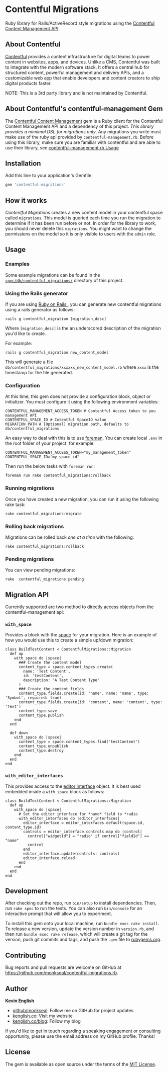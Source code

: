 # Contentful Migrations

Ruby library for Rails/ActiveRecord style migrations using the [Contentful Content Management API](https://github.com/contentful/contentful-management.rb).

## About Contentful

[Contentful](https://www.contentful.com) provides a content infrastructure for digital teams to power content in websites, apps, and devices. Unlike a CMS, Contentful was built to integrate with the modern software stack. It offers a central hub for structured content, powerful management and delivery APIs, and a customizable web app that enable developers and content creators to ship digital products faster.

NOTE: This is a 3rd party library and is not maintained by Contentful.

## About Contentful's contentful-management Gem

The [Contentful Content Management](https://github.com/contentful/contentful-management.rb) gem is a Ruby client for the Contentful Content Management API and a dependency of this project. _This library provides a mimimal DSL for migrations only_. Any migrations you write must make use of the ruby api provided by `contentful-management.rb`. Before using this library, make sure you are familiar with contentful and are able to use their library, see [contentful-management.rb Usage]( https://github.com/contentful/contentful-management.rb#usage)

## Installation

Add this line to your application's Gemfile:
```ruby
gem 'contentful-migrations'
```

## How it works

*Contentful Migrations* creates a new content model in your contentful space called `migrations`. This model is queried each time you run the migration to determine if it has been run before or not. In order for the library to work, you should never delete this `migrations`. You might want to change the permissions on the model so it is only visible to users with the `admin` role.


## Usage

### Examples
Some example migrations can be found in the [```spec/db/contentful_migrations/```](https://github.com/monkseal/contentful-migrations.rb/tree/master/spec/db/contentful_migrations) directory of this project.

### Using the Rails generator

If you are using [Ruby on Rails ](http://api.rubyonrails.org/), you can generate new contentful migrations using a rails generator as follows:
```
rails g contentful_migration [migration_desc]
```
Where `[migration_desc]` is the an underscored description of the migration you'd like to create.

For example:
```
rails g contentful_migration new_content_model
```

This will generate a file `db/contentful_migrations/xxxxxx_new_content_model.rb` where `xxxx` is the timestamp for the file generated.

### Configuration

At this time, this gem does not provide a configuration block, object or initializer. You must configure it using the following environment variables:

```
CONTENTFUL_MANAGEMENT_ACCESS_TOKEN # Contentful Access token to you management API
CONTENTFUL_SPACE_ID # Cotentful SpaceID value
MIGRATION_PATH # [Optional] migration path, defaults to db/contentful_migrations
```
An easy way to deal with this is to use  [foreman](https://github.com/ddollar/foreman). You can create local `.env` in the root folder of your project, for example:
```
CONTENTFUL_MANAGEMENT_ACCESS_TOKEN="my_management_token"
CONTENTFUL_SPACE_ID="my_space_id"
```

Then run the below tasks with `foreman run`:
```
foreman run rake contentful_migrations:rollback
```

### Running migrations
Once you have created a new migration, you can run it using the following rake task:

```
rake contentful_migrations:migrate
```

### Rolling back migrations
Migrations can be rolled back _one at a time_ with the following:

```
rake contentful_migrations:rollback
```

### Pending migrations

You can view pending migrations:

```
rake  contentful_migrations:pending
```

## Migration API
Currently supported are two method to directly access objects from the contentful-management api:

### `with_space`

Provides a block with the [space](https://github.com/contentful/contentful-management.rb#spaces) for your migration. Here is an example of how you would use this to create a simple up/down migration:

```
class BuildTestContent < ContentfulMigrations::Migration
  def up
    with_space do |space|
      ### Create the content model
      content_type = space.content_types.create(
        name: 'Test Content',
        id: 'testContent',
        description: 'A Test Content Type'
      )
      ### Create the content fields
      content_type.fields.create(id: 'name', name: 'name', type: 'Symbol', required: true)
      content_type.fields.create(id: 'content', name: 'content', type: 'Text')
      content_type.save
      content_type.publish
    end
  end

  def down
    with_space do |space|
      content_type = space.content_types.find('testContent')
      content_type.unpublish
      content_type.destroy
    end
  end
end
```
### `with_editor_interfaces`

This provides access to the [editor interface](https://github.com/contentful/contentful-management.rb#editor-interface) object. It is best used embedded inside a `with_space` block as follows:

```
class BuildTestContent < ContentfulMigrations::Migration
  def up
    with_space do |space|
      # Set the editor interface for *name* field to *radio
      with_editor_interfaces do |editor_interfaces|
        editor_interface = editor_interfaces.default(space.id, content_type.id)
        controls = editor_interface.controls.map do |control|
          control["widgetId"] = "radio" if control["fieldId"] == "name"
          control
        end
        editor_interface.update(controls: controls)
        editor_interface.reload
      end
    end
  end
end
```

## Development

After checking out the repo, run `bin/setup` to install dependencies. Then, run `rake spec` to run the tests. You can also run `bin/console` for an interactive prompt that will allow you to experiment.

To install this gem onto your local machine, run `bundle exec rake install`. To release a new version, update the version number in `version.rb`, and then run `bundle exec rake release`, which will create a git tag for the version, push git commits and tags, and push the `.gem` file to [rubygems.org](https://rubygems.org).

## Contributing

Bug reports and pull requests are welcome on GitHub at https://github.com/monkseal/contentful-migrations.rb.

## Author

**Kevin English**

* [github/monkseal](https://github.com/monkseal): Follow me on GitHub for project updates
* [kenglish.co](http://kenglish.co): Visit my website
* [kenglish.co/blog](http://kenglish.co/blog): Follow my blog

If you'd like to get in touch regarding a speaking engagement or consulting opportunity, please use the email address on my GitHub profile. Thanks!

## License

The gem is available as open source under the terms of the [MIT License](https://opensource.org/licenses/MIT).
